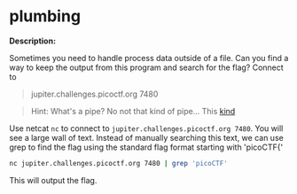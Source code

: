 # plumbing

**Description:**

Sometimes you need to handle process data outside of a file. Can you find a way to keep the output from this program and search for the flag? Connect to
> jupiter.challenges.picoctf.org 7480

>Hint: What's a pipe? No not that kind of pipe... This [kind](http://www.linfo.org/pipes.html)


Use netcat `nc` to connect to `jupiter.challenges.picoctf.org 7480`.
You will see a large wall of text. Instead of manually searching this text, we can use grep to find the flag using the standard flag format starting with 'picoCTF{'

```bash
nc jupiter.challenges.picoctf.org 7480 | grep 'picoCTF'
```

This will output the flag.
